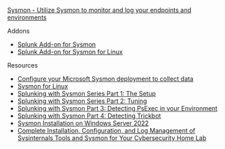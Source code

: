 [Sysmon - Utilize Sysmon to monitor and log your endpoints and environments](https://jacob-taylor.gitbook.io/security-analyst/path-4/endpoint-security-monitoring/sysmon)

Addons
- [Splunk Add-on for Sysmon](https://splunkbase.splunk.com/app/5709)
- [Splunk Add-on for Sysmon for Linux](https://splunkbase.splunk.com/app/6652)

Resources
- [Configure your Microsoft Sysmon deployment to collect data](https://docs.splunk.com/Documentation/AddOns/released/MSSysmon/ConfigureSysmon)
- [Sysmon for Linux](https://github.com/microsoft/SysmonForLinux)
- [Splunking with Sysmon Series Part 1: The Setup](https://hurricanelabs.com/splunk-tutorials/splunking-with-sysmon-series-part-1-the-setup/)
- [Splunking with Sysmon Series Part 2: Tuning](https://hurricanelabs.com/splunk-tutorials/splunking-with-sysmon-series-part-2-tuning/)
- [Splunking with Sysmon Part 3: Detecting PsExec in your Environment](https://hurricanelabs.com/splunk-tutorials/splunking-with-sysmon-part-3-detecting-psexec-in-your-environment/)
- [Splunking with Sysmon Part 4: Detecting Trickbot](https://hurricanelabs.com/splunk-tutorials/splunking-with-sysmon-part-4-detecting-trickbot/)
- [Sysmon Installation on Windows Server 2022](https://github.com/techgneek/SOC-Automation-ELK-Stack-EDR/blob/main/Sysmon%20Installation%20on%20Windows%20Server%202022)
- [Complete Installation, Configuration, and Log Management of Sysinternals Tools and Sysmon for Your Cybersecurity Home Lab](https://iritt.medium.com/complete-installation-configuration-and-log-management-of-sysinternals-tools-and-sysmon-for-your-85505afa9d68)
